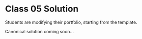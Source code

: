 # Class 05 Solution

Students are modifying their portfolio, starting from the template. 

Canonical solution coming soon...
